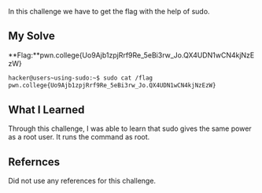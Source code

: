 In this challenge we have to get the flag with the help of sudo.
## My Solve

**Flag:**pwn.college{Uo9Ajb1zpjRrf9Re_5eBi3rw_Jo.QX4UDN1wCN4kjNzEzW}
```bash
hacker@users~using-sudo:~$ sudo cat /flag
pwn.college{Uo9Ajb1zpjRrf9Re_5eBi3rw_Jo.QX4UDN1wCN4kjNzEzW}
```

## What I Learned
Through this challenge, I was able to learn that sudo gives the same power as a root user. It runs the command as root.
## Refernces
Did not use any references for this challenge.
